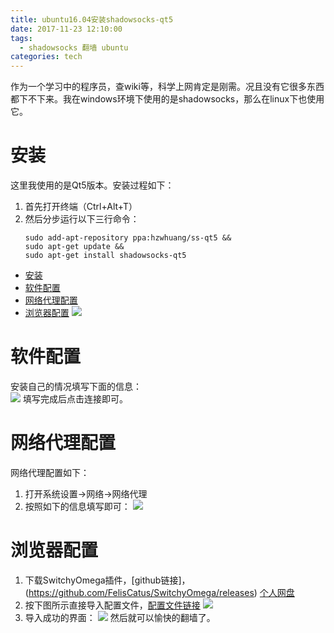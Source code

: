 ```yaml
---
title: ubuntu16.04安装shadowsocks-qt5
date: 2017-11-23 12:10:00
tags:
  - shadowsocks 翻墙 ubuntu
categories: tech
---
```

作为一个学习中的程序员，查wiki等，科学上网肯定是刚需。况且没有它很多东西都下不下来。我在windows环境下使用的是shadowsocks，那么在linux下也使用它。
<!--more-->
# 安装
这里我使用的是Qt5版本。安装过程如下： 
1. 首先打开终端（Ctrl+Alt+T） 
1. 然后分步运行以下三行命令：
    ```
    sudo add-apt-repository ppa:hzwhuang/ss-qt5 &&
    sudo apt-get update &&
    sudo apt-get install shadowsocks-qt5
    ```
- [安装](#%E5%AE%89%E8%A3%85)
- [软件配置](#%E8%BD%AF%E4%BB%B6%E9%85%8D%E7%BD%AE)
- [网络代理配置](#%E7%BD%91%E7%BB%9C%E4%BB%A3%E7%90%86%E9%85%8D%E7%BD%AE)
- [浏览器配置](#%E6%B5%8F%E8%A7%88%E5%99%A8%E9%85%8D%E7%BD%AE)
![](https://ws1.sinaimg.cn/large/c2894cd5gy1flrw9a5bisj20db0dx3z1.jpg)  
# 软件配置
安装自己的情况填写下面的信息：  
  ![](https://ws1.sinaimg.cn/large/c2894cd5gy1flruoybtb1j20970el3zk.jpg)
填写完成后点击连接即可。
# 网络代理配置
网络代理配置如下：
1. 打开系统设置->网络->网络代理
1. 按照如下的信息填写即可：
  ![](https://ws1.sinaimg.cn/large/c2894cd5gy1flruoygz5fj20ni0e1q3u.jpg)
# 浏览器配置
1. 下载SwitchyOmega插件，[github链接]，(https://github.com/FelisCatus/SwitchyOmega/releases) [个人网盘]()
1. 按下图所示直接导入配置文件，[配置文件链接](http://fybbs.u.qiniudn.com/OmegaOptions1080.bak)
![](https://ws1.sinaimg.cn/large/c2894cd5gy1flrwa3289fj20v10hh0v7.jpg)
1. 导入成功的界面：
![](https://ws1.sinaimg.cn/large/c2894cd5gy1flrxfvb4ogj20z90h1q4e.jpg)
然后就可以愉快的翻墙了。
